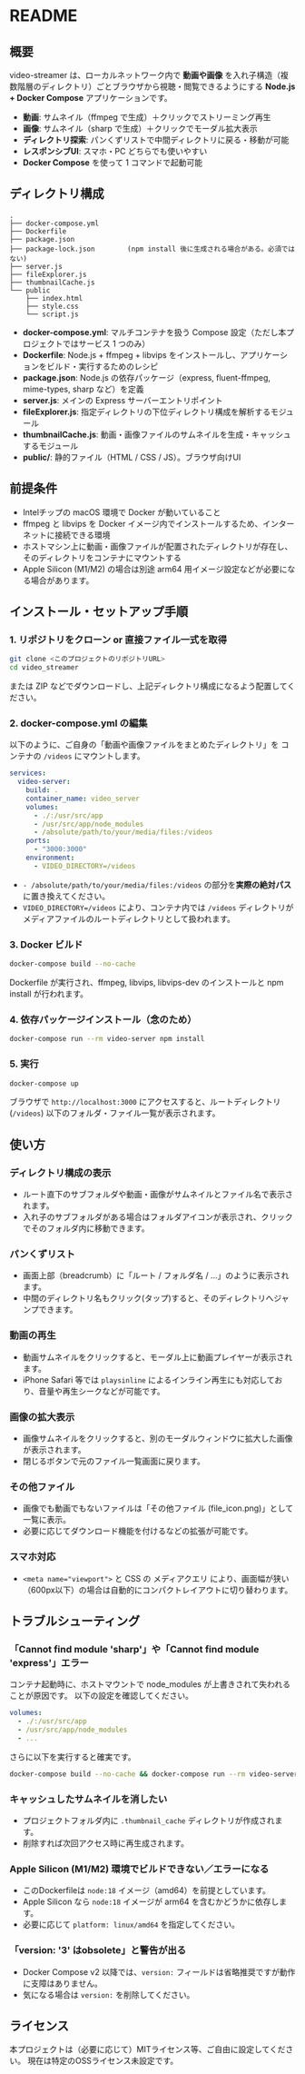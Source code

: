 # README

## 概要
video-streamer は、ローカルネットワーク内で **動画や画像** を入れ子構造（複数階層のディレクトリ）ごとブラウザから視聴・閲覧できるようにする **Node.js + Docker Compose** アプリケーションです。

- **動画**: サムネイル（ffmpeg で生成）＋クリックでストリーミング再生
- **画像**: サムネイル（sharp で生成）＋クリックでモーダル拡大表示
- **ディレクトリ探索**: パンくずリストで中間ディレクトリに戻る・移動が可能
- **レスポンシブUI**: スマホ・PC どちらでも使いやすい
- **Docker Compose** を使って 1 コマンドで起動可能

## ディレクトリ構成
```plaintext
.
├── docker-compose.yml
├── Dockerfile
├── package.json
├── package-lock.json        (npm install 後に生成される場合がある。必須ではない)
├── server.js
├── fileExplorer.js
├── thumbnailCache.js
└── public
    ├── index.html
    ├── style.css
    └── script.js
```

- **docker-compose.yml**: マルチコンテナを扱う Compose 設定（ただし本プロジェクトではサービス 1 つのみ）
- **Dockerfile**: Node.js + ffmpeg + libvips をインストールし、アプリケーションをビルド・実行するためのレシピ
- **package.json**: Node.js の依存パッケージ（express, fluent-ffmpeg, mime-types, sharp など）を定義
- **server.js**: メインの Express サーバーエントリポイント
- **fileExplorer.js**: 指定ディレクトリの下位ディレクトリ構成を解析するモジュール
- **thumbnailCache.js**: 動画・画像ファイルのサムネイルを生成・キャッシュするモジュール
- **public/**: 静的ファイル（HTML / CSS / JS）。ブラウザ向けUI

## 前提条件
- Intelチップの macOS 環境で Docker が動いていること
- ffmpeg と libvips を Docker イメージ内でインストールするため、インターネットに接続できる環境
- ホストマシン上に動画・画像ファイルが配置されたディレクトリが存在し、そのディレクトリをコンテナにマウントする
- Apple Silicon (M1/M2) の場合は別途 arm64 用イメージ設定などが必要になる場合があります。

## インストール・セットアップ手順

### 1. リポジトリをクローン or 直接ファイル一式を取得
```bash
git clone <このプロジェクトのリポジトリURL>
cd video_streamer
```
または ZIP などでダウンロードし、上記ディレクトリ構成になるよう配置してください。

### 2. docker-compose.yml の編集
以下のように、ご自身の「動画や画像ファイルをまとめたディレクトリ」を コンテナの `/videos` にマウントします。
```yaml
services:
  video-server:
    build: .
    container_name: video_server
    volumes:
      - ./:/usr/src/app
      - /usr/src/app/node_modules
      - /absolute/path/to/your/media/files:/videos
    ports:
      - "3000:3000"
    environment:
      - VIDEO_DIRECTORY=/videos
```
- `- /absolute/path/to/your/media/files:/videos` の部分を**実際の絶対パス**に置き換えてください。  
- `VIDEO_DIRECTORY=/videos` により、コンテナ内では `/videos` ディレクトリがメディアファイルのルートディレクトリとして扱われます。

### 3. Docker ビルド
```bash
docker-compose build --no-cache
```
Dockerfile が実行され、ffmpeg, libvips, libvips-dev のインストールと npm install が行われます。

### 4. 依存パッケージインストール（念のため）
```bash
docker-compose run --rm video-server npm install
```

### 5. 実行
```bash
docker-compose up
```
ブラウザで `http://localhost:3000` にアクセスすると、ルートディレクトリ (`/videos`) 以下のフォルダ・ファイル一覧が表示されます。

## 使い方

### ディレクトリ構成の表示
- ルート直下のサブフォルダや動画・画像がサムネイルとファイル名で表示されます。
- 入れ子のサブフォルダがある場合はフォルダアイコンが表示され、クリックでそのフォルダ内に移動できます。

### パンくずリスト
- 画面上部（breadcrumb）に「ルート / フォルダ名 / ...」のように表示されます。
- 中間のディレクトリ名もクリック(タップ)すると、そのディレクトリへジャンプできます。

### 動画の再生
- 動画サムネイルをクリックすると、モーダル上に動画プレイヤーが表示されます。
- iPhone Safari 等では `playsinline` によるインライン再生にも対応しており、音量や再生シークなどが可能です。

### 画像の拡大表示
- 画像サムネイルをクリックすると、別のモーダルウィンドウに拡大した画像が表示されます。
- 閉じるボタンで元のファイル一覧画面に戻ります。

### その他ファイル
- 画像でも動画でもないファイルは「その他ファイル (file_icon.png)」として一覧に表示。
- 必要に応じてダウンロード機能を付けるなどの拡張が可能です。

### スマホ対応
- `<meta name="viewport">` と CSS の メディアクエリ により、画面幅が狭い（600px以下）の場合は自動的にコンパクトレイアウトに切り替わります。

## トラブルシューティング

### 「Cannot find module 'sharp'」や「Cannot find module 'express'」エラー
コンテナ起動時に、ホストマウントで node_modules が上書きされて失われることが原因です。
以下の設定を確認してください。
```yaml
volumes:
  - ./:/usr/src/app
  - /usr/src/app/node_modules
  - ...
```
さらに以下を実行すると確実です。
```bash
docker-compose build --no-cache && docker-compose run --rm video-server npm install
```

### キャッシュしたサムネイルを消したい
- プロジェクトフォルダ内に `.thumbnail_cache` ディレクトリが作成されます。
- 削除すれば次回アクセス時に再生成されます。

### Apple Silicon (M1/M2) 環境でビルドできない／エラーになる
- このDockerfileは `node:18` イメージ（amd64）を前提としています。
- Apple Silicon なら `node:18` イメージが arm64 を含むかどうかに依存します。
- 必要に応じて `platform: linux/amd64` を指定してください。

### 「version: '3' はobsolete」と警告が出る
- Docker Compose v2 以降では、`version:` フィールドは省略推奨ですが動作に支障はありません。
- 気になる場合は `version:` を削除してください。

## ライセンス
本プロジェクトは（必要に応じて）MITライセンス等、ご自由に設定してください。
現在は特定のOSSライセンス未設定です。
